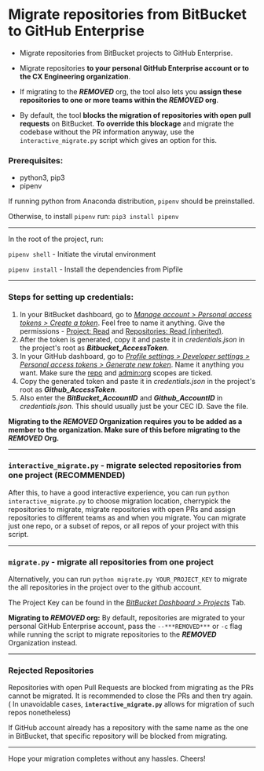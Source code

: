 # **Migrate repositories from BitBucket to GitHub Enterprise**



- Migrate repositories from BitBucket projects to GitHub Enterprise.

- Migrate repositories **to your personal GitHub Enterprise account or to the CX Engineering organization**.

- If migrating to the ***REMOVED*** org, the tool also lets you **assign these repositories to one or more teams within the ***REMOVED*** org**.

- By default, the tool **blocks the migration of repositories with open pull requests** on BitBucket. **To override this blockage** and migrate the codebase without the PR information anyway, use the `interactive_migrate.py` script which gives an option for this.

  

### Prerequisites:

- python3, pip3
- pipenv

If running python from Anaconda distribution, `pipenv` should be preinstalled.

Otherwise, to install `pipenv` run: `pip3 install pipenv`

------

In the root of the project, run:

`pipenv shell` - Initiate the virutal environment

`pipenv install` - Install the dependencies from Pipfile

------



### Steps for setting up credentials:

1. In your BitBucket dashboard, go to *<u>Manage account > Personal access tokens > Create a token</u>*. Feel free to name it anything. Give the permissions - <u>Project: Read</u> and <u>Repositories: Read (inherited)</u>.
2. After the token is generated, copy it and paste it in *credentials.json* in the project's root as ***Bitbucket_AccessToken***.
3. In your GitHub dashboard, go to *<u>Profile settings > Developer settings > Personal access tokens > Generate new token</u>*. Name it anything you want. Make sure the <u>repo</u> and <u>admin:org</u> scopes are ticked.
4. Copy the generated token and paste it in *credentials.json* in the project's root as ***Github_AccessToken***.
5. Also enter the ***BitBucket_AccountID*** and ***Github_AccountID*** in *credentials.json*. This should usually just be your CEC ID. Save the file.

**Migrating to the ***REMOVED*** Organization requires you to be added as a member to the organization. Make sure of this before migrating to the ***REMOVED*** Org.**

------



### `interactive_migrate.py` - migrate selected repositories from one project (RECOMMENDED)

After this, to have a good interactive experience, you can run `python interactive_migrate.py` to choose migration location, cherrypick the repositories to migrate, migrate repositories with open PRs and assign repositories to different teams as and when you migrate. You can migrate just one repo, or a subset of repos, or all repos of your project with this script.

------



### `migrate.py` - migrate all repositories from one project

Alternatively, you can run `python migrate.py YOUR_PROJECT_KEY` to migrate the all repositories in the project over to the github account.

The Project Key can be found in the *<u>BitBucket Dashboard > Projects</u>* Tab.

**Migrating to ***REMOVED*** org:** By default, repositories are migrated to your personal GitHub Enterprise account, pass the `--***REMOVED***` or `-c` flag while running the script to migrate repositories to the ***REMOVED*** Organization instead.

------



### Rejected Repositories

Repositories with open Pull Requests are blocked from migrating as the PRs cannot be migrated. It is recommended to close the PRs and then try again. ( In unavoidable cases, **`interactive_migrate.py`** allows for migration of such repos nonetheless)

If GitHub account already has a repository with the same name as the one in BitBucket, that specific repository will be blocked from migrating.

------

Hope your migration completes without any hassles. Cheers!